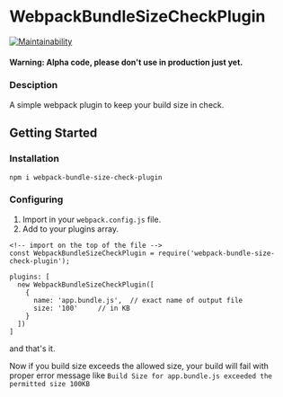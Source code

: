 # WebpackBundleSizeCheckPlugin
[![Maintainability](https://api.codeclimate.com/v1/badges/1b0297a74747442acabc/maintainability)](https://codeclimate.com/github/HarshwardhanSingh/webpack-bundle-size-check-plugin/maintainability)

#### Warning: Alpha code, please don't use in production just yet.
### Desciption
A simple webpack plugin to keep your build size in check.

## Getting Started

### Installation
`npm i webpack-bundle-size-check-plugin`

### Configuring
1. Import in your `webpack.config.js` file.
2. Add to your plugins array.
```
<!-- import on the top of the file -->
const WebpackBundleSizeCheckPlugin = require('webpack-bundle-size-check-plugin');

plugins: [
  new WebpackBundleSizeCheckPlugin([
    {
      name: 'app.bundle.js',  // exact name of output file
      size: '100'     // in KB
    }
  ])
]
```
and that's it.

Now if you build size exceeds the allowed size, your build will fail with proper error message like `Build Size for app.bundle.js exceeded the permitted size 100KB`